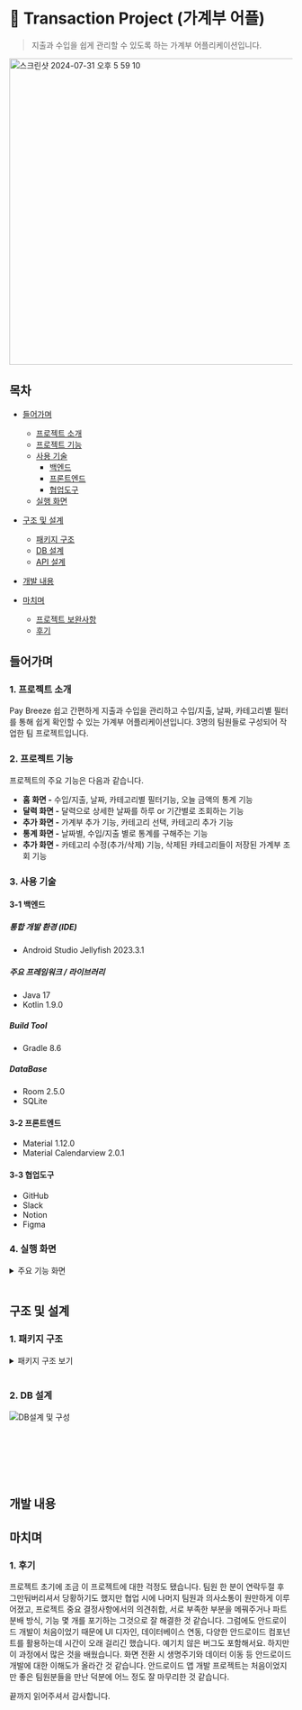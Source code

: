 # :paperclip: Transaction Project (가계부 어플)
> 지출과 수입을 쉽게 관리할 수 있도록 하는 가계부 어플리케이션입니다.

<img width="544" alt="스크린샷 2024-07-31 오후 5 59 10" src="https://github.com/user-attachments/assets/63269f12-78b3-4e94-9bfc-6681c5c77c90">

## 목차
- [들어가며](#들어가며)
  - [프로젝트 소개](#1-프로젝트-소개)    
  - [프로젝트 기능](#2-프로젝트-기능)    
  - [사용 기술](#3-사용-기술)   
     - [백엔드](#3-1-백엔드)
     - [프론트엔드](#3-2-프론트엔드)
     - [협업도구](#3-3-협업도구)
  - [실행 화면](#4-실행-화면)


- [구조 및 설계](#구조-및-설계)
  - [패키지 구조](#1-패키지-구조)
  - [DB 설계](#2-DB-설계)
  - [API 설계](#3-api-설계)

- [개발 내용](#개발-내용)

- [마치며](#마치며)
  - [프로젝트 보완사항](#1-프로젝트-보완사항)
  - [후기](#2-후기)

## 들어가며
### 1. 프로젝트 소개

Pay Breeze
쉽고 간편하게 지출과 수입을 관리하고 수입/지출, 날짜, 카테고리별 필터를 통해 쉽게 확인할 수 있는 가계부 어플리케이션입니다.
3명의 팀원들로 구성되어 작업한 팀 프로젝트입니다.

### 2. 프로젝트 기능

프로젝트의 주요 기능은 다음과 같습니다.
- **홈 화면 -** 수입/지출, 날짜, 카테고리별 필터기능, 오늘 금액의 통계 기능
- **달력 화면 -** 달력으로 상세한 날짜를 하루 or 기간별로 조회하는 기능
- **추가 화면 -** 가계부 추가 기능, 카테고리 선택, 카테고리 추가 기능
- **통계 화면 -** 날짜별, 수입/지출 별로 통계를 구해주는 기능
- **추가 화면 -** 카테고리 수정(추가/삭제) 기능, 삭제된 카테고리들이 저장된 가계부 조회 기능

### 3. 사용 기술

#### 3-1 백엔드

##### 통합 개발 환경 (IDE)
- Android Studio Jellyfish 2023.3.1

##### 주요 프레임워크 / 라이브러리
- Java 17
- Kotlin 1.9.0

##### Build Tool
- Gradle 8.6

##### DataBase
- Room 2.5.0
- SQLite

#### 3-2 프론트엔드
- Material 1.12.0
- Material Calendarview 2.0.1

#### 3-3 협업도구
- GitHub
- Slack
- Notion
- Figma


### 4. 실행 화면
  <details>
    <summary>주요 기능 화면</summary>   

  **0. 주요 실행 영상**
  https://www.youtube.com/@juneway6230
    
  **1. 홈 화면**   
  <img width="555" alt="스크린샷 2024-07-31 오후 6 39 46" src="https://github.com/user-attachments/assets/ee32ce6b-0c1b-441b-8f2a-d4b4d7649ded">
  
  수입/지출, 기간, 카테고리별 필터로 조회가 가능하다.
     
  **2. 가계부 등록**   
  <img width="515" alt="스크린샷 2024-07-31 오후 6 40 20" src="https://github.com/user-attachments/assets/fd3bf587-b66c-4b2c-acc6-f109f88976f6">
  
  가계부 등록기능, 나만의 카테고리를 추가/삭제가 가능하다.

  **3. 캘린더 화면**   
  <img width="128" alt="스크린샷 2024-08-09 오후 3 37 27" src="https://github.com/user-attachments/assets/7d6b104e-f694-4586-87eb-38864b382f1c">

  하루, 기간별로 달력을 선택하여 가계부 조회를 할 수 있다.
  </details>
  <br/>   
 
   
## 구조 및 설계   
   
### 1. 패키지 구조
   
<details>
  
<summary>패키지 구조 보기</summary>   
 

```
📦 src  
 ┣ 📂 androidTest  
 ┣ 📂 main  
 ┃ ┣ 📂 java  
 ┃ ┃ ┗ 📂 com.kei037.pay_breeze_mvc  
 ┃ ┃ ┃ ┗ 📂 data  
 ┃ ┃ ┃ ┃ ┗ 📂 db  
 ┃ ┃ ┃ ┃ ┃ ┗ 📂 dao  
 ┃ ┃ ┃ ┃ ┃ ┃ ┣ 📜 CategoryDao  
 ┃ ┃ ┃ ┃ ┃ ┃ ┗ 📜 TransactionDao  
 ┃ ┃ ┃ ┃ ┃ ┗ 📂 entity  
 ┃ ┃ ┃ ┃ ┃ ┃ ┣ 📜 CategoryEntity  
 ┃ ┃ ┃ ┃ ┃ ┃ ┗ 📜 TransactionEntity  
 ┃ ┃ ┃ ┃ ┃ ┗ 📜 AppDatabase  
 ┃ ┃ ┃ ┃ ┗ 📂 repository  
 ┃ ┃ ┃ ┃ ┃ ┣ 📜 CategoryRepository  
 ┃ ┃ ┃ ┃ ┃ ┣ 📜 TransactionRepository  
 ┃ ┃ ┃ ┃ ┗ 📜 MyApplication  
 ┃ ┃ ┃ ┗ 📂 ui  
 ┃ ┃ ┃ ┃ ┗ 📂 addition  
 ┃ ┃ ┃ ┃ ┃ ┣ 📜 AdditionAdapter  
 ┃ ┃ ┃ ┃ ┃ ┣ 📜 AdditionFragment  
 ┃ ┃ ┃ ┃ ┃ ┣ 📜 AdditionRepository  
 ┃ ┃ ┃ ┃ ┃ ┣ 📜 CustomChip  
 ┃ ┃ ┃ ┃ ┃ ┗ 📜 RegisterBottomSheetFragment  
 ┃ ┃ ┃ ┃ ┗ 📂 analysis  
 ┃ ┃ ┃ ┃ ┃ ┣ 📜 AnalysisFragment  
 ┃ ┃ ┃ ┃ ┃ ┣ 📜 AnalysisPageAdapter.kt  
 ┃ ┃ ┃ ┃ ┃ ┣ 📜 ExpenseTransactionsFragment  
 ┃ ┃ ┃ ┃ ┃ ┗ 📜 IncomeTransactionsFragment  
 ┃ ┃ ┃ ┃ ┗ 📂 calender  
 ┃ ┃ ┃ ┃ ┃ ┗ 📂 calenderAdapter  
 ┃ ┃ ┃ ┃ ┃ ┃ ┣ 📜 ListItem.kt  
 ┃ ┃ ┃ ┃ ┃ ┃ ┗ 📜 ViewType  
 ┃ ┃ ┃ ┃ ┃ ┗ 📂 dacorators  
 ┃ ┃ ┃ ┃ ┃ ┃ ┣ 📜 MiddleDateDecorator  
 ┃ ┃ ┃ ┃ ┃ ┃ ┣ 📜 SingleDateDecorator  
 ┃ ┃ ┃ ┃ ┃ ┃ ┗ 📜 StartEndDateDecorator  
 ┃ ┃ ┃ ┃ ┃ ┗ 📜 CalenderFragment  
 ┃ ┃ ┃ ┃ ┗ 📂 commons  
 ┃ ┃ ┃ ┃ ┃ ┗ 📂 commonsAdapter  
 ┃ ┃ ┃ ┃ ┃ ┃ ┣ 📜 CategoryAdapter  
 ┃ ┃ ┃ ┃ ┃ ┃ ┗ 📜 EventAdapter  
 ┃ ┃ ┃ ┃ ┃ ┣ 📜 DetailedActivity  
 ┃ ┃ ┃ ┃ ┃ ┣ 📜 EditActivity  
 ┃ ┃ ┃ ┃ ┃ ┣ 📜 EditCategoryActivity  
 ┃ ┃ ┃ ┃ ┃ ┗ 📜 utils.kt  
 ┃ ┃ ┃ ┃ ┗ 📂 home  
 ┃ ┃ ┃ ┃ ┃ ┗ 📂 homeAdapter  
 ┃ ┃ ┃ ┃ ┃ ┃ ┗ 📜 HomeItem  
 ┃ ┃ ┃ ┃ ┃ ┗ 📜 HomeFragment  
 ┃ ┃ ┃ ┃ ┗ 📂 setting  
 ┃ ┃ ┃ ┃ ┃ ┗ 📂 settingAdapter  
 ┃ ┃ ┃ ┃ ┃ ┃ ┣ 📜 CustomCategoryAdapter  
 ┃ ┃ ┃ ┃ ┃ ┃ ┗ 📜 HistoricalTransAdapter  
 ┃ ┃ ┃ ┃ ┃ ┣ 📜 TransactionDiffCallback  
 ┃ ┃ ┃ ┃ ┃ ┣ 📜 CustomCategoryActivity  
 ┃ ┃ ┃ ┃ ┃ ┣ 📜 HistoricalTransActivity  
 ┃ ┃ ┃ ┃ ┃ ┗ 📜 SettingFragment  
 ┃ ┃ ┃ ┗ 📜 MainActivity  
 ┃ ┗ 📂 res  
 ┃ ┗ 📜 AndroidManifest.xml  

 ```
  
 </details>   
 <br/>    
   
     
 ### 2. DB 설계

![DB설계 및 구성](https://github.com/user-attachments/assets/90cff346-c1ab-472d-9997-9e99750ca404)
   
<br/><br/><br/><br/><br/>




## 개발 내용

## 마치며
### 1. 후기

프로젝트 초기에 조금 이 프로젝트에 대한 걱정도 됐습니다. 팀원 한 분이 연락두절 후 그만둬버리셔서 당황하기도 했지만 
협업 시에 나머지 팀원과 의사소통이 원만하게 이루어졌고, 프로젝트 중요 결정사항에서의 의견취합, 서로 부족한 부분을 메꿔주거나 
파트분배 방식, 기능 몇 개를 포기하는 그것으로 잘 해결한 것 같습니다.
그럼에도 안드로이드 개발이 처음이었기 때문에 UI 디자인, 데이터베이스 연동, 다양한 안드로이드 컴포넌트를 활용하는데 시간이 오래 걸리긴 했습니다. 
예기치 않은 버그도 포함해서요. 하지만 이 과정에서 많은 것을 배웠습니다. 화면 전환 시 생명주기와 데이터 이동 등 안드로이드 개발에 대한 이해도가 올라간 것 같습니다. 
안드로이드 앱 개발 프로젝트는 처음이었지만 좋은 팀원분들을 만난 덕분에 어느 정도 잘 마무리한 것 같습니다.

끝까지 읽어주셔서 감사합니다.
